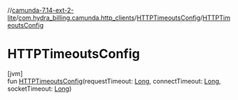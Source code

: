 //[camunda-7.14-ext-2-lite](../../../index.md)/[com.hydra_billing.camunda.http_clients](../index.md)/[HTTPTimeoutsConfig](index.md)/[HTTPTimeoutsConfig](-h-t-t-p-timeouts-config.md)

# HTTPTimeoutsConfig

[jvm]\
fun [HTTPTimeoutsConfig](-h-t-t-p-timeouts-config.md)(requestTimeout: [Long](https://kotlinlang.org/api/latest/jvm/stdlib/kotlin/-long/index.html), connectTimeout: [Long](https://kotlinlang.org/api/latest/jvm/stdlib/kotlin/-long/index.html), socketTimeout: [Long](https://kotlinlang.org/api/latest/jvm/stdlib/kotlin/-long/index.html))
